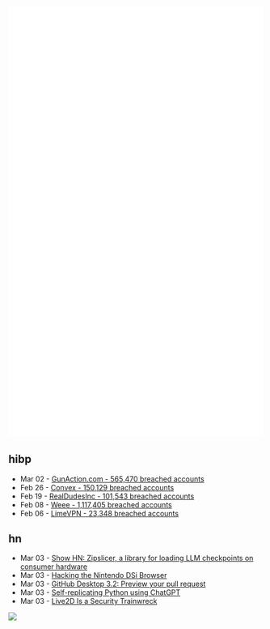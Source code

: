 ![Metrics](https://raw.githubusercontent.com/phixion/phixion/master/metrics.svg)

## hibp

<!--
for https://github.com/phixion/phixion/blob/main/.github/workflows/feeds.yml
-->
<!--START_SECTION:haveibeenpwnd-->
- Mar 02 - [GunAction.com - 565,470 breached accounts](https://haveibeenpwned.com/PwnedWebsites#GunAuction)
- Feb 26 - [Convex - 150,129 breached accounts](https://haveibeenpwned.com/PwnedWebsites#Convex)
- Feb 19 - [RealDudesInc - 101,543 breached accounts](https://haveibeenpwned.com/PwnedWebsites#RealDudesInc)
- Feb 08 - [Weee - 1,117,405 breached accounts](https://haveibeenpwned.com/PwnedWebsites#Weee)
- Feb 06 - [LimeVPN - 23,348 breached accounts](https://haveibeenpwned.com/PwnedWebsites#LimeVPN)
<!--END_SECTION:haveibeenpwnd-->

## hn

<!--
for https://github.com/phixion/phixion/blob/main/.github/workflows/feeds.yml
-->
<!--START_SECTION:hn-->
- Mar 03 - [Show HN: Zipslicer, a library for loading LLM checkpoints on consumer hardware](https://github.com/kir-gadjello/zipslicer)
- Mar 03 - [Hacking the Nintendo DSi Browser](https://farlow.dev/2023/03/02/hacking-the-nintendo-dsi-browser)
- Mar 03 - [GitHub Desktop 3.2: Preview your pull request](https://github.blog/2023-03-03-github-desktop-3-2-preview-your-pull-request/)
- Mar 03 - [Self-replicating Python using ChatGPT](https://github.com/fullthom/chat-gpt-quine)
- Mar 03 - [Live2D Is a Security Trainwreck](https://undeleted.ronsor.com/live2d-a-security-trainwreck/)
<!--END_SECTION:hn-->

<!--
for https://yhype.me
-->
![](https://hit.yhype.me/github/profile?user_id=13013670)
